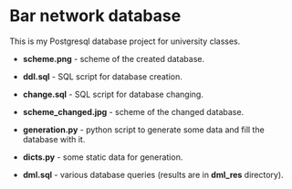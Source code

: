# Bar network database

This is my Postgresql database project for university classes.

- **scheme.png** - scheme of the created database.

- **ddl.sql** - SQL script for database creation.

- **change.sql** - SQL script for database changing.

- **scheme_changed.jpg** - scheme of the changed database.

- **generation.py** - python script to generate some data and fill the database with it.

- **dicts.py** - some static data for generation.

- **dml.sql** - various database queries (results are in **dml_res** directory).
